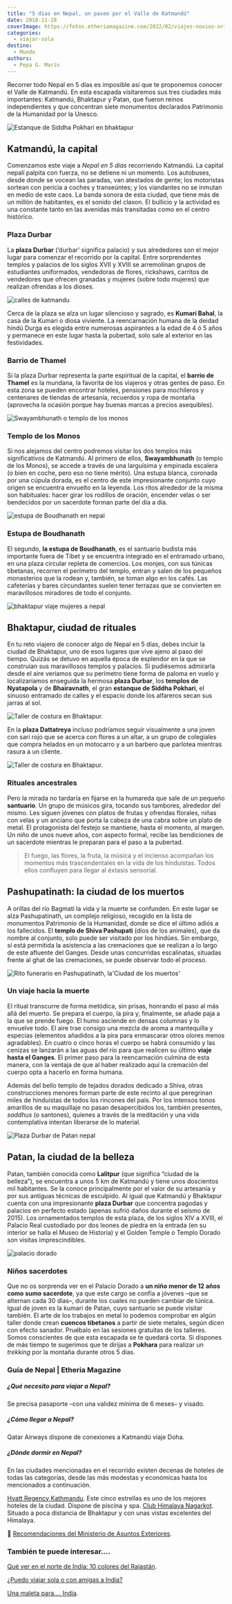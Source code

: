 ```yaml
---
title: "5 días en Nepal, un paseo por el Valle de Katmandú"
date: 2018-11-28
coverImage: https://fotos.etheriamagazine.com/2022/02/viajes-novios-originales-Katmandu-nepal.jpg
categories: 
  - viajar-sola
destino: 
  - Mundo
authors: 
  - Pepa G. Marín
---
```


Recorrer todo Nepal en 5 días es imposible así que te proponemos conocer el Valle de Katmandú. En esta escapada visitaremos sus tres ciudades más importantes: Katmandú, Bhaktapur y Patan, que fueron reinos independientes y que concentran siete monumentos declarados Patrimonio de la Humanidad por la Unesco.

![Estanque de Siddha Pokhari en bhaktapur](https://fotos.etheriamagazine.com/2018/11/Bhaktapur-mujer-nepal-e1644907573592.jpg "Estanque de Siddha Pokhari, en Bhaktapur. © Pepa García")

## Katmandú, la capital

Comenzamos este viaje a _Nepal en 5 días_ recorriendo Katmandú. La capital nepalí 
palpita con fuerza, no se detiene ni un momento. Los autobuses, desde donde se vocean 
las paradas, van atestados de gente; los motoristas sortean con pericia a coches y 
transeúntes; y los viandantes no se inmutan en medio de este caos. La banda sonora de 
esta ciudad, que tiene más de un millón de habitantes, es el sonido del claxon. El 
bullicio y la actividad es una constante tanto en las avenidas más transitadas como en 
el centro histórico. 

### Plaza Durbar

La **plaza Durbar** (‘durbar’ significa palacio) y sus alrededores son el mejor lugar 
para comenzar el recorrido por la capital. Entre sorprendentes templos y palacios de los 
siglos XVII y XVIII se arremolinan grupos de estudiantes uniformados, vendedoras de 
flores, rickshaws, carritos de vendedores que ofrecen granadas y mujeres (sobre todo 
mujeres) que realizan ofrendas a los dioses. 

![calles de katmandu](https://fotos.etheriamagazine.com/2018/11/Katmandu-viajes-nepal-mujeres-e1644907600512.jpg "Calles de Katmandú. © Pepa García")

Cerca de la plaza se alza un lugar silencioso y sagrado, es **Kumari Bahal**, la casa de 
la Kumari o diosa viviente. La reencarnación humana de la deidad hindú Durga es elegida 
entre numerosas aspirantes a la edad de 4 ó 5 años y permanece en este lugar hasta la 
pubertad, solo sale al exterior en las festividades. 

### Barrio de Thamel

Si la plaza Durbar representa la parte espiritual de la capital, el **barrio de Thamel** 
es la mundana, la favorita de los viajeros y otras gentes de paso. En esta zona se 
pueden encontrar hoteles, pensiones para mochileros y centenares de tiendas de 
artesanía, recuerdos y ropa de montaña (aprovecha la ocasión porque hay buenas marcas a 
precios asequibles). 

![Swayambhunath o templo de los monos](https://fotos.etheriamagazine.com/2018/11/templo-Katmandu-viaje-mujeres-nepa.jpg "Swayambhunath o templo de los Monos. ©P.G.")

### Templo de los Monos

Si nos alejamos del centro podremos visitar los dos templos más significativos de 
Katmandú. Al primero de ellos, **Swayambhunath** (o templo de los Monos), se accede a 
través de una larguísima y empinada escalera (o bien en coche, pero eso no tiene 
mérito). Una estupa blanca, coronada por una cúpula dorada, es el centro de este 
impresionante conjunto cuyo origen se encuentra envuelto en la leyenda. Los ritos 
alrededor de la misma son habituales: hacer girar los rodillos de oración, encender 
velas o ser bendecidos por un sacerdote forman parte del día a día. 

![estupa de Boudhanath en nepal](https://fotos.etheriamagazine.com/2018/11/nepal-estupa-tibetana-e1644907610833.jpg "Estupa de Boudhanath. © Pepa García")

### Estupa de Boudhanath

El segundo, **la estupa de Boudhanath**, es el santuario budista más importante fuera de 
Tíbet y se encuentra integrado en el entramado urbano, en una plaza circular repleta de 
comercios. Los monjes, con sus túnicas tibetanas, recorren el perímetro del templo, 
entran y salen de los pequeños monasterios que la rodean y, también, se toman algo en 
los cafés. Las cafeterías y bares circundantes suelen tener terrazas que se convierten 
en maravillosos miradores de todo el conjunto. 

![bhaktapur viaje mujeres a nepal](https://fotos.etheriamagazine.com/2018/11/Bhaktapur-viaje-mujeres-ninos.jpg "Una madre y su hijo asisten con sus mejores galas a un ritual en Bhaktapur. ©P.G.")

## Bhaktapur, ciudad de rituales

En tu reto viajero de conocer algo de Nepal en 5 días, debes incluir la ciudad de 
Bhaktapur, uno de esos lugares que vive ajeno al paso del tiempo. Quizás se detuvo en 
aquella época de esplendor en la que se construían sus maravillosos templos y palacios. 
Si pudiésemos admirarla desde el aire veríamos que su perímetro tiene forma de paloma en 
vuelo y localizaríamos enseguida la hermosa **plaza Durbar**, los **templos de 
Nyatapola** y de **Bhairavnath**, el gran **estanque de Siddha Pokhari**, el sinuoso 
entramado de calles y el espacio donde los alfareros secan sus jarras al sol. 

![Taller de costura en Bhaktapur.](https://fotos.etheriamagazine.com/2018/11/bhaktapur-costureras-nepal-mujeres-e1644907582438.jpg "Taller de costura en Bhaktapur. ©P.G.")

En la **plaza Dattatreya** incluso podríamos seguir visualmente a una joven con sari 
rojo que se acerca con flores a un altar, a un grupo de colegiales que compra helados en 
un motocarro y a un barbero que parlotea mientras rasura a un cliente. 

![Taller de costura en Bhaktapur.](https://fotos.etheriamagazine.com/2018/11/Bhaktapur-rito-viaje-mujeres-nepal-e1644907538975.jpg "Taller de costura en Bhaktapur.©P.G.")

### Rituales ancestrales

Pero la mirada no tardaría en fijarse en la humareda que sale de un pequeño 
**santuario**. Un grupo de músicos gira, tocando sus tambores, alrededor del mismo. Les 
siguen jóvenes con platos de frutas y ofrendas florales, niñas con velas y un anciano 
que porta la cabeza de una cabra sobre un plato de metal. El protagonista del festejo se 
mantiene, hasta el momento, al margen. Un niño de unos nueve años, con aspecto formal, 
recibe las bendiciones de un sacerdote mientras le preparan para el paso a la pubertad. 

> El fuego, las flores, la fruta, la música y el incienso acompañan los momentos más 
> trascendentales en la vida de los hinduistas. Todos ellos confluyen para llegar al 
> éxtasis sensorial. 

## Pashupatinath: la ciudad de los muertos

A orillas del río Bagmati la vida y la muerte se confunden. En este lugar se alza 
Pashupatinath, un complejo religioso, recogido en la lista de monumentos Patrimonio de 
la Humanidad, donde se dice el último adiós a los fallecidos. El **templo de Shiva 
Pashupati** (dios de los animales), que da nombre al conjunto, solo puede ser visitado 
por los hindúes. Sin embargo, sí está permitida la asistencia a las cremaciones que se 
realizan a lo largo de este afluente del Ganges. Desde unas concurridas escalinatas, 
situadas frente al ghat de las cremaciones, se puede observar todo el proceso. 

![Rito funerario en Pashupatinath, la'Ciudad de los muertos'](https://fotos.etheriamagazine.com/2018/11/Pashupatinath.jpg "Rito funerario en Pashupatinath, la 'Ciudad de los muertos'. ©P.G.")

### Un viaje hacia la muerte

El ritual transcurre de forma metódica, sin prisas, honrando el paso al más allá del 
muerto. Se prepara el cuerpo, la pira y, finalmente, se añade paja a la que se prende 
fuego. El humo asciende en densas columnas y lo envuelve todo. El aire trae consigo una 
mezcla de aroma a mantequilla y especias (elementos añadidos a la pira para enmascarar 
otros olores menos agradables). En cuatro o cinco horas el cuerpo se habrá consumido y 
las cenizas se lanzarán a las aguas del río para que realicen su último **viaje hasta el 
Ganges**. El primer paso para la reencarnación culmina de esta manera, con la ventaja de 
que al haber realizado aquí la cremación del cuerpo opta a hacerlo en forma humana. 

Además del bello templo de tejados dorados dedicado a Shiva, otras construcciones 
menores forman parte de este recinto al que peregrinan miles de hinduistas de todos los 
rincones del país. Por los intensos tonos amarillos de su maquillaje no pasan 
desapercibidos los, también presentes, _saddhus_ (o santones), quienes a través de la 
meditación y una vida contemplativa intentan liberarse de lo material. 

![Plaza Durbar de Patan nepal](https://fotos.etheriamagazine.com/2018/11/plaza-durbar-patan-nepal-e1644907564641.jpg "Plaza Durbar de Patan (Nepal). ©Pepa García")

## Patan, la ciudad de la belleza

Patan, también conocida como **Lalitpur** (que significa “ciudad de la belleza”), se 
encuentra a unos 5 km de Katmandú y tiene unos doscientos mil habitantes. Se la conoce 
principalmente por el valor de su artesanía y por sus antiguas técnicas de esculpido. Al 
igual que Katmandú y Bhaktapur cuenta con una impresionante **plaza Durbar** que 
concentra pagodas y palacios en perfecto estado (apenas sufrió daños durante el seísmo 
de 2015). Los ornamentados templos de esta plaza, de los siglos XIV a XVIII, el Palacio 
Real custodiado por dos leones de piedra en la entrada (en su interior se halla el Museo 
de Historia) y el Golden Temple o Templo Dorado son visitas imprescindibles. 

![palacio dorado](https://fotos.etheriamagazine.com/2018/11/Patan-viaje-mujeres-nepal-e1644907552804.jpg "Palacio Dorado.")

### Niños sacerdotes

Que no os sorprenda ver en el Palacio Dorado a **un niño menor de 12 años como sumo 
sacerdote**, ya que este cargo se confía a jóvenes –que se alternan cada 30 días–, 
durante los cuales no pueden cambiar de túnica. Igual de joven es la kumari de Patan, 
cuyo santuario se puede visitar también. El arte de los trabajos en metal lo podemos 
comprobar en algún taller donde crean **cuencos tibetanos** a partir de siete metales, 
según dicen con efecto sanador. Pruébalo en las sesiones gratuitas de los talleres. 
Somos conscientes de que esta escapada se te quedará corta. Si dispones de más tiempo te 
sugerimos que te dirijas a **Pokhara** para realizar un _trekking_ por la montaña 
durante otros 5 días. 

### Guía de Nepal | Etheria Magazine

##### ¿Qué necesito para viajar a Nepal?

Se precisa pasaporte –con una validez mínima de 6 meses– y visado. 

##### ¿Cómo llegar a Nepal?

Qatar Airways dispone de conexiones a Katmandú viaje Doha. 

##### ¿Dónde dormir en Nepal?

En las ciudades mencionadas en el recorrido existen decenas de hoteles de todas las 
categorías, desde las más modestas y económicas hasta los mencionados a continuación. 

[Hyatt Regency 
Kathmandu](https://www.hyatt.com/es-ES/hotel/nepal/hyatt-regency-kathmandu/kathm). Este 
cinco estrellas es uno de los mejores hoteles de la ciudad. Dispone de piscina y spa. [Club 
Himalaya Nagarkot](http://www.clubhimalaya.com/). Situado a poca distancia de Bhaktapur 
y con unas vistas excelentes del Himalaya. 

📌 [Recomendaciones del Ministerio de Asuntos 
Exteriores](http://www.exteriores.gob.es/Portal/es/ServiciosAlCiudadano/SiViajasAlExtranjero/Paginas/DetalleRecomendacion.aspx?IdP=132). 

### También te puede interesar....

[Qué ver en el norte de India: 10 colores del 
Rajastán](https://etheriamagazine.com/2020/01/29/viaje-para-mujeres-que-ver-norte-india-rajastan/). 

[¿Puedo viajar sola o con amigas a 
India?](https://etheriamagazine.com/2018/10/19/viajar-sola-o-con-amigas-a-india/) 

[Una maleta para…. 
India](https://etheriamagazine.com/2018/10/19/que-llevar-en-la-maleta-para-viajar-a-india/).
